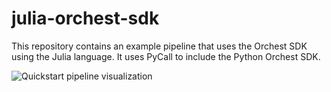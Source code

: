 # julia-orchest-sdk
This repository contains an example pipeline that uses the Orchest SDK using the Julia language. It uses PyCall to include the Python Orchest SDK.

![Quickstart pipeline visualization](https://pviz.orchest.io/?pipeline=https://github.com/orchest-examples/julia-orchest-sdk/blob/master/main.orchest)

